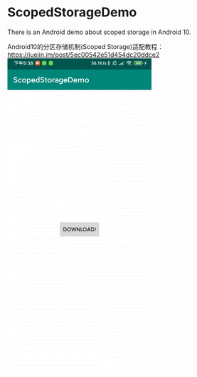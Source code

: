 # ScopedStorageDemo
There is an Android demo about scoped storage in Android 10.

Android10的分区存储机制(Scoped Storage)适配教程：  https://juejin.im/post/5ec00542e51d454dc20ddce2  
![教程](https://github.com/HyejeanMOON/ScopedStorageDemo/blob/master/Video_20200516_053850_782.gif)
